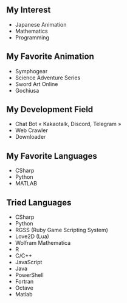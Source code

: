 ## My Interest

- Japanese Animation
- Mathematics
- Programming

## My Favorite Animation

- Symphogear
- Science Adventure Series
- Sword Art Online
- Gochiusa

## My Development Field

- Chat Bot « Kakaotalk, Discord, Telegram »
- Web Crawler
- Downloader

## My Favorite Languages

- CSharp
- Python
- MATLAB

## Tried Languages

- CSharp
- Python
- RGSS (Ruby Game Scripting System)
- Love2D (Lua)
- Wolfram Mathematica
- R
- C/C++
- JavaScript
- Java
- PowerShell
- Fortran
- Octave
- Matlab
